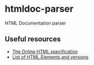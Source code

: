 # htmldoc-parser
HTML Documentation parser



## Useful resources
* [The Online HTML specification](https://html.spec.whatwg.org/)
* [List of HTML Elements and versions](https://github.com/w3c/elements-of-html/blob/master/elements.json)